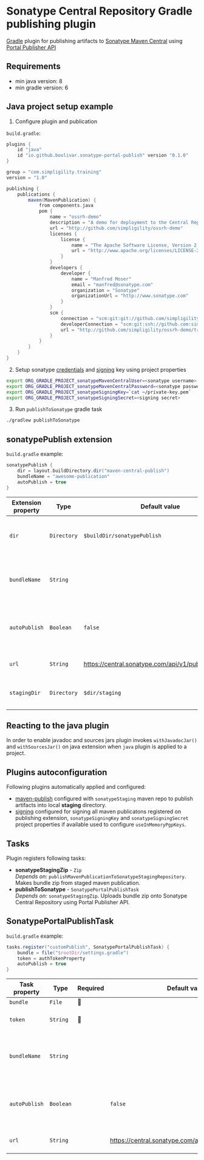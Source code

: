 # Sonatype Central Repository Gradle publishing plugin

[Gradle](https://gradle.org/) plugin for publishing artifacts to [Sonatype Maven Central](https://central.sonatype.com/) using [Portal Publisher API](https://central.sonatype.org/publish/publish-portal-api/)

## Requirements
- min java version: 8
- min gradle version: 6

## Java project setup example

1. Configure plugin and publication

`build.gradle`:

```gradle
plugins {
    id "java"
    id "io.github.boolivar.sonatype-portal-publish" version "0.1.0"
}

group = "com.simpligility.training"
version = "1.0"

publishing {
    publications {
        maven(MavenPublication) {
            from components.java
            pom {
                name = "ossrh-demo"
                description = "A demo for deployment to the Central Repository via OSSRH"
                url = "http://github.com/simpligility/ossrh-demo"
                licenses {
                    license {
                        name = "The Apache Software License, Version 2.0"
                        url = "http://www.apache.org/licenses/LICENSE-2.0.txt"
                    }
                }
                developers {
                    developer {
                        name = "Manfred Moser"
                        email = "manfred@sonatype.com"
                        organization = "Sonatype"
                        organizationUrl = "http://www.sonatype.com"
                    }
                }
                scm {
                    connection = "scm:git:git://github.com/simpligility/ossrh-demo.git"
                    developerConnection = "scm:git:ssh://github.com:simpligility/ossrh-demo.git"
                    url = "http://github.com/simpligility/ossrh-demo/tree/master"
                }
            }
        }
    }
}
```
2. Setup sonatype [credentials](https://central.sonatype.org/publish/generate-portal-token/) and [signing](https://central.sonatype.org/publish/requirements/gpg/) key using project properties

```bash
export ORG_GRADLE_PROJECT_sonatypeMavenCentralUser=<sonatype username>
export ORG_GRADLE_PROJECT_sonatypeMavenCentralPassword=<sonatype password>
export ORG_GRADLE_PROJECT_sonatypeSigningKey=`cat ~/private-key.pem`
export ORG_GRADLE_PROJECT_sonatypeSigningSecret=<signing secret>
```
3. Run `publishToSonatype` gradle task

```bash
./gradlew publishToSonatype
```

## sonatypePublish extension

`build.gradle` example:

```gradle
sonatypePublish {
    dir = layout.buildDirectory.dir("maven-central-publish")
    bundleName = "awesome-publication"
    autoPublish = true
}
```

| Extension property | Type | Default value | Description |
| ------------------ | ---- | ------------- | ----------- |
| `dir` | `Directory` | `$buildDir/sonatypePublish` | Output directory for storing publication artifacts and bundle zip |
| `bundleName` | `String` |  | Optional deployment/bundle name, if not present Sonatype will use bundle file name |
| `autoPublish` | `Boolean` | `false` | `true` to automatically proceed to publish to Maven Central, `false` to publish via the Portal UI |
| `url` | `String` | https://central.sonatype.com/api/v1/publisher/upload | Sonatype Publish Portal API [upload endpoint URL](https://central.sonatype.com/api-doc) |
| `stagingDir` | `Directory` | `$dir/staging` | **(readonly)** Output directory for storing publication artifacts |

## Reacting to the java plugin
In order to enable javadoc and sources jars plugin invokes `withJavadocJar()` and `withSourcesJar()` on java extension when `java` plugin is applied to a project.

## Plugins autoconfiguration
Following plugins automatically applied and configured:
- [maven-publish](https://docs.gradle.org/current/userguide/publishing_maven.html) configured with `sonatypeStaging` maven repo to publish artifacts into local **staging** directory.
- [signing](https://docs.gradle.org/current/userguide/signing_plugin.html) configured for signing all maven publicatons registered on publishing extension, `sonatypeSigningKey` and `sonatypeSigningSecret` project properties if available used to configure `useInMemoryPgpKeys`.

## Tasks
Plugin registers following tasks:
- **sonatypeStagingZip** - `Zip`  
_Depends on:_ `publishMavenPublicationToSonatypeStagingRepository`. Makes bundle zip from staged maven publication.
- **publishToSonatype** - `SonatypePortalPublishTask`  
_Depends on:_ `sonatypeStagingZip`. Uploads bundle zip onto Sonatype Central Repository using Portal Publisher API.

## SonatypePortalPublishTask

`build.gradle` example:
```gradle
tasks.register("customPublish", SonatypePortalPublishTask) {
    bundle = file("$rootDir/settings.gradle")
    token = authTokenProperty
    autoPublish = true
}
```
| Task property | Type | Required | Default value | Description |
| ----------------- | ---- | ---- | ------------- | ----------- |
| `bundle` | `File` | 🔴 | | File to upload |
| `token` | `String` | 🔴  | | Authorization header bearer [token](https://central.sonatype.org/publish/publish-portal-api/#authentication-authorization) |
| `bundleName` | `String` | | | Optional deployment/bundle name, if not present Sonatype will use bundle file name |
| `autoPublish` | `Boolean` | | `false` | `true` to automatically proceed to publish to Maven Central, `false` to publish via the Portal UI |
| `url` | `String` |  | https://central.sonatype.com/api/v1/publisher/upload | Sonatype Publish Portal API [upload endpoint URL](https://central.sonatype.com/api-doc) |
